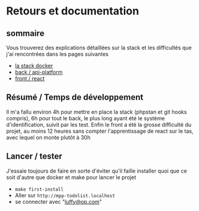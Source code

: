 # Retours et documentation

## sommaire
Vous trouverez des explications détaillées sur la stack et les difficultés que j'ai rencontrées dans les pages suivantes

- [la stack docker](docker-stack.md)
- [back / api-platform](back-symfony.md)
- [front / react](front-react.md)

## Résumé / Temps de développement
Il m'a fallu environ 4h pour mettre en place la stack (phpstan et git hooks compris), 6h pour tout le back, le plus long ayant été le système d'identification, suivit par les test. Enfin le front a été la grosse difficulté du projet, au moins 12 heures sans compter l'apprentissage de react sur le tas, avec lequel on monte plutôt à 30h

## Lancer / tester
J'essaie toujours de faire en sorte d'éviter qu'il faille installer quoi que ce soit d'autre que docker et make pour lancer le projet

- `make first-install`
- Aller sur `http://mpp-todolist.localhost`
- se connecter avec "luffy@op.com"

